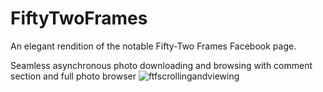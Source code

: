 FiftyTwoFrames
==============

An elegant rendition of the notable Fifty-Two Frames Facebook page.  

Seamless asynchronous photo downloading and browsing with comment section and full photo browser
![ftfscrollingandviewing](https://cloud.githubusercontent.com/assets/5007053/10089187/b0fc5e84-62d5-11e5-893a-759a1dbe71c7.gif)
